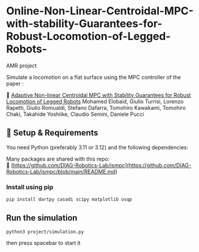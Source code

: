 # Online-Non-Linear-Centroidal-MPC-with-stability-Guarantees-for-Robust-Locomotion-of-Legged-Robots-
AMR project

Simulate a locomotion on a flat surface using the MPC controller of the paper :

🔗 [Adaptive Non-linear Centroidal MPC with Stability Guarantees for Robust Locomotion of Legged Robots](https://arxiv.org/abs/2409.01144)
Mohamed Elobaid, Giulio Turrisi, Lorenzo Rapetti, Giulio Romualdi, Stefano Dafarra, Tomohiro Kawakami, Tomohiro Chaki, Takahide Yoshiike, Claudio Semini, Daniele Pucci



## 🔧 Setup & Requirements

You need Python (preferably 3.11 or 3.12) and the following dependencies:

Many packages are shared with this repo:  
🔗 [https://github.com/DIAG-Robotics-Lab/ismpc](https://github.com/DIAG-Robotics-Lab/ismpc/blob/main/README.md)


### Install using pip

```bash
pip install dartpy casadi scipy matplotlib osqp

```

## Run the simulation
```
python3 project/simulation.py
```
then press spacebar to start it
